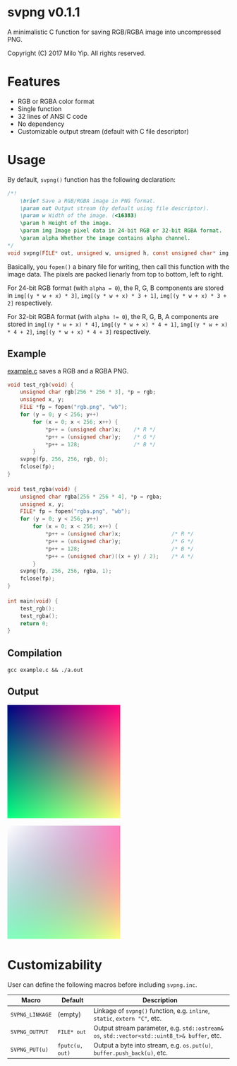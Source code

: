 # svpng v0.1.1

A minimalistic C function for saving RGB/RGBA image into uncompressed PNG.

Copyright (C) 2017 Milo Yip. All rights reserved.

# Features

* RGB or RGBA color format
* Single function
* 32 lines of ANSI C code
* No dependency
* Customizable output stream (default with C file descriptor)

# Usage

By default, `svpng()` function has the following declaration:

~~~c
/*!
    \brief Save a RGB/RGBA image in PNG format.
    \param out Output stream (by default using file descriptor).
    \param w Width of the image. (<16383)
    \param h Height of the image.
    \param img Image pixel data in 24-bit RGB or 32-bit RGBA format.
    \param alpha Whether the image contains alpha channel.
*/
void svpng(FILE* out, unsigned w, unsigned h, const unsigned char* img, int alpha);
~~~

Basically, you `fopen()` a binary file for writing, then call this function with the image data. The pixels are packed lienarly from top to bottom, left to right.

For 24-bit RGB format (with `alpha = 0`), the R, G, B components are stored in `img[(y * w + x) * 3]`, `img[(y * w + x) * 3 + 1]`, `img[(y * w + x) * 3 + 2]` respectively.

For 32-bit RGBA format  (with `alpha != 0`), the R, G, B, A components are stored in `img[(y * w + x) * 4]`, `img[(y * w + x) * 4 + 1]`, `img[(y * w + x) * 4 + 2]`, `img[(y * w + x) * 4 + 3]` respectively.

## Example

[example.c](example.c) saves a RGB and a RGBA PNG.

~~~c
void test_rgb(void) {
    unsigned char rgb[256 * 256 * 3], *p = rgb;
    unsigned x, y;
    FILE *fp = fopen("rgb.png", "wb");
    for (y = 0; y < 256; y++)
        for (x = 0; x < 256; x++) {
            *p++ = (unsigned char)x;    /* R */
            *p++ = (unsigned char)y;    /* G */
            *p++ = 128;                 /* B */
        }
    svpng(fp, 256, 256, rgb, 0);
    fclose(fp);
}

void test_rgba(void) {
    unsigned char rgba[256 * 256 * 4], *p = rgba;
    unsigned x, y;
    FILE* fp = fopen("rgba.png", "wb");
    for (y = 0; y < 256; y++)
        for (x = 0; x < 256; x++) {
            *p++ = (unsigned char)x;                /* R */
            *p++ = (unsigned char)y;                /* G */
            *p++ = 128;                             /* B */
            *p++ = (unsigned char)((x + y) / 2);    /* A */
        }
    svpng(fp, 256, 256, rgba, 1);
    fclose(fp);
}

int main(void) {
    test_rgb();
    test_rgba();
    return 0;
}
~~~

## Compilation

~~~
gcc example.c && ./a.out
~~~

## Output

![rgb.png](rgb.png)

![rgba.png](rgba.png)

# Customizability

User can define the following macros before including `svpng.inc`.

| Macro           | Default         | Description |
|-----------------|-----------------|-------------|
| `SVPNG_LINKAGE` | (empty)         | Linkage of `svpng()` function, e.g. `inline`, `static`, `extern "C"`, etc. |
| `SVPNG_OUTPUT`  | `FILE* out`     | Output stream parameter, e.g. `std::ostream& os`, `std::vector<std::uint8_t>& buffer`, etc. |
| `SVPNG_PUT(u)`  | `fputc(u, out)` | Output a byte into stream, e.g. `os.put(u)`, `buffer.push_back(u)`, etc. |

